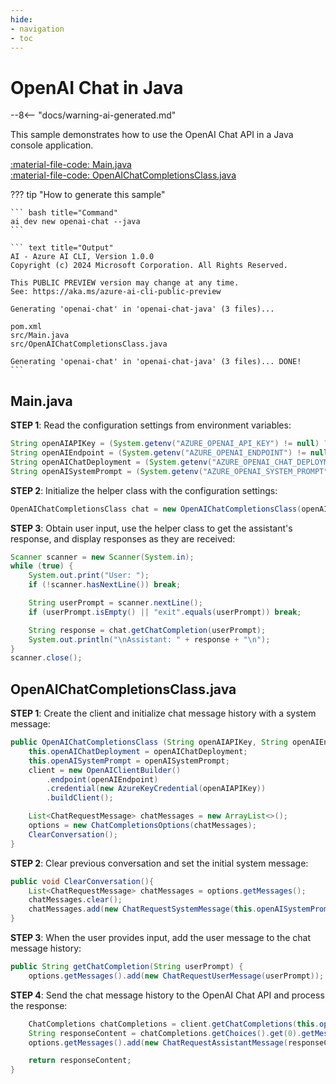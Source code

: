 ```yaml
---
hide:
- navigation
- toc
---
```

# OpenAI Chat in Java

--8<-- "docs/warning-ai-generated.md"

This sample demonstrates how to use the OpenAI Chat API in a Java console application.

[:material-file-code: Main.java](./samples/openai-chat-java/src/Main.java)  
[:material-file-code: OpenAIChatCompletionsClass.java](./samples/openai-chat-java/src/OpenAIChatCompletionsClass.java)  

??? tip "How to generate this sample"

    ``` bash title="Command"
    ai dev new openai-chat --java
    ```

    ``` text title="Output"
    AI - Azure AI CLI, Version 1.0.0
    Copyright (c) 2024 Microsoft Corporation. All Rights Reserved.

    This PUBLIC PREVIEW version may change at any time.
    See: https://aka.ms/azure-ai-cli-public-preview

    Generating 'openai-chat' in 'openai-chat-java' (3 files)...

    pom.xml
    src/Main.java
    src/OpenAIChatCompletionsClass.java

    Generating 'openai-chat' in 'openai-chat-java' (3 files)... DONE!
    ```


## Main.java

**STEP 1**: Read the configuration settings from environment variables:

``` java title="Main.java"
String openAIAPIKey = (System.getenv("AZURE_OPENAI_API_KEY") != null) ? System.getenv("AZURE_OPENAI_API_KEY") : "<insert your OpenAI API key here>";
String openAIEndpoint = (System.getenv("AZURE_OPENAI_ENDPOINT") != null) ? System.getenv("AZURE_OPENAI_ENDPOINT") : "<insert your OpenAI endpoint here>";
String openAIChatDeployment = (System.getenv("AZURE_OPENAI_CHAT_DEPLOYMENT") != null) ? System.getenv("AZURE_OPENAI_CHAT_DEPLOYMENT") : "<insert your OpenAI chat deployment name here>";
String openAISystemPrompt = (System.getenv("AZURE_OPENAI_SYSTEM_PROMPT") != null) ? System.getenv("AZURE_OPENAI_SYSTEM_PROMPT") : "You are a helpful AI assistant.";
```

**STEP 2**: Initialize the helper class with the configuration settings:

``` java title="Main.java"
OpenAIChatCompletionsClass chat = new OpenAIChatCompletionsClass(openAIAPIKey, openAIEndpoint, openAIChatDeployment, openAISystemPrompt);
```

**STEP 3**: Obtain user input, use the helper class to get the assistant's response, and display responses as they are received:

``` java title="Main.java"
Scanner scanner = new Scanner(System.in);
while (true) {
    System.out.print("User: ");
    if (!scanner.hasNextLine()) break;

    String userPrompt = scanner.nextLine();
    if (userPrompt.isEmpty() || "exit".equals(userPrompt)) break;

    String response = chat.getChatCompletion(userPrompt);
    System.out.println("\nAssistant: " + response + "\n");
}
scanner.close();
```

## OpenAIChatCompletionsClass.java

**STEP 1**: Create the client and initialize chat message history with a system message:

``` java title="OpenAIChatCompletionsClass.java"
public OpenAIChatCompletionsClass (String openAIAPIKey, String openAIEndpoint, String openAIChatDeployment, String openAISystemPrompt) {
    this.openAIChatDeployment = openAIChatDeployment;
    this.openAISystemPrompt = openAISystemPrompt;
    client = new OpenAIClientBuilder()
        .endpoint(openAIEndpoint)
        .credential(new AzureKeyCredential(openAIAPIKey))
        .buildClient();

    List<ChatRequestMessage> chatMessages = new ArrayList<>();
    options = new ChatCompletionsOptions(chatMessages);
    ClearConversation();
}
```

**STEP 2**: Clear previous conversation and set the initial system message:

``` java title="OpenAIChatCompletionsClass.java"
public void ClearConversation(){
    List<ChatRequestMessage> chatMessages = options.getMessages();
    chatMessages.clear();
    chatMessages.add(new ChatRequestSystemMessage(this.openAISystemPrompt));
}
```

**STEP 3**: When the user provides input, add the user message to the chat message history:

``` java title="OpenAIChatCompletionsClass.java"
public String getChatCompletion(String userPrompt) {
    options.getMessages().add(new ChatRequestUserMessage(userPrompt));
```

**STEP 4**: Send the chat message history to the OpenAI Chat API and process the response:

``` java title="OpenAIChatCompletionsClass.java"
    ChatCompletions chatCompletions = client.getChatCompletions(this.openAIChatDeployment, options);
    String responseContent = chatCompletions.getChoices().get(0).getMessage().getContent();
    options.getMessages().add(new ChatRequestAssistantMessage(responseContent.toString()));

    return responseContent;
}
```